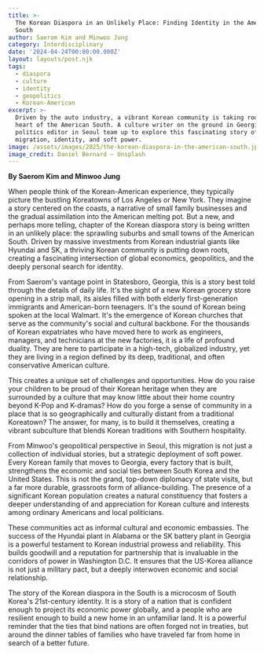 ```yaml
---
title: >-
  The Korean Diaspora in an Unlikely Place: Finding Identity in the American
  South
author: Saerom Kim and Minwoo Jung
category: Interdisciplinary
date: '2024-04-24T00:00:00.000Z'
layout: layouts/post.njk
tags:
  - diaspora
  - culture
  - identity
  - geopolitics
  - Korean-American
excerpt: >-
  Driven by the auto industry, a vibrant Korean community is taking root in the
  heart of the American South. A culture writer on the ground in Georgia and a
  politics editor in Seoul team up to explore this fascinating story of
  migration, identity, and soft power.
image: /assets/images/2025/the-korean-diaspora-in-the-american-south.jpg
image_credit: Daniel Bernard — Unsplash
---
```


**By Saerom Kim and Minwoo Jung**

When people think of the Korean-American experience, they typically picture the bustling Koreatowns of Los Angeles or New York. They imagine a story centered on the coasts, a narrative of small family businesses and the gradual assimilation into the American melting pot. But a new, and perhaps more telling, chapter of the Korean diaspora story is being written in an unlikely place: the sprawling suburbs and small towns of the American South. Driven by massive investments from Korean industrial giants like Hyundai and SK, a thriving Korean community is putting down roots, creating a fascinating intersection of global economics, geopolitics, and the deeply personal search for identity.

From Saerom's vantage point in Statesboro, Georgia, this is a story best told through the details of daily life. It's the sight of a new Korean grocery store opening in a strip mall, its aisles filled with both elderly first-generation immigrants and American-born teenagers. It's the sound of Korean being spoken at the local Walmart. It's the emergence of Korean churches that serve as the community's social and cultural backbone. For the thousands of Korean expatriates who have moved here to work as engineers, managers, and technicians at the new factories, it is a life of profound duality. They are here to participate in a high-tech, globalized industry, yet they are living in a region defined by its deep, traditional, and often conservative American culture.

This creates a unique set of challenges and opportunities. How do you raise your children to be proud of their Korean heritage when they are surrounded by a culture that may know little about their home country beyond K-Pop and K-dramas? How do you forge a sense of community in a place that is so geographically and culturally distant from a traditional Koreatown? The answer, for many, is to build it themselves, creating a vibrant subculture that blends Korean traditions with Southern hospitality.

From Minwoo's geopolitical perspective in Seoul, this migration is not just a collection of individual stories, but a strategic deployment of soft power. Every Korean family that moves to Georgia, every factory that is built, strengthens the economic and social ties between South Korea and the United States. This is not the grand, top-down diplomacy of state visits, but a far more durable, grassroots form of alliance-building. The presence of a significant Korean population creates a natural constituency that fosters a deeper understanding of and appreciation for Korean culture and interests among ordinary Americans and local politicians.

These communities act as informal cultural and economic embassies. The success of the Hyundai plant in Alabama or the SK battery plant in Georgia is a powerful testament to Korean industrial prowess and reliability. This builds goodwill and a reputation for partnership that is invaluable in the corridors of power in Washington D.C. It ensures that the US-Korea alliance is not just a military pact, but a deeply interwoven economic and social relationship.

The story of the Korean diaspora in the South is a microcosm of South Korea's 21st-century identity. It is a story of a nation that is confident enough to project its economic power globally, and a people who are resilient enough to build a new home in an unfamiliar land. It is a powerful reminder that the ties that bind nations are often forged not in treaties, but around the dinner tables of families who have traveled far from home in search of a better future.
